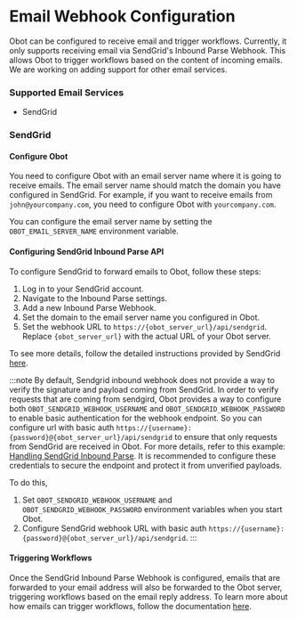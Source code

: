 # Email Webhook Configuration

Obot can be configured to receive email and trigger workflows. Currently, it only supports receiving email via SendGrid's Inbound Parse Webhook. This allows Obot to trigger workflows based on the content of incoming emails. We are working on adding support for other email services.

### Supported Email Services

- SendGrid

### SendGrid

#### Configure Obot

You need to configure Obot with an email server name where it is going to receive emails. The email server name should match the domain you have configured in SendGrid. For example, if you want to receive emails from `john@yourcompany.com`, you need to configure Obot with `yourcompany.com`.

You can configure the email server name by setting the `OBOT_EMAIL_SERVER_NAME` environment variable.

#### Configuring SendGrid Inbound Parse API

To configure SendGrid to forward emails to Obot, follow these steps:

1. Log in to your SendGrid account.
2. Navigate to the Inbound Parse settings.
3. Add a new Inbound Parse Webhook.
4. Set the domain to the email server name you configured in Obot.
5. Set the webhook URL to `https://{obot_server_url}/api/sendgrid`. Replace `{obot_server_url}` with the actual URL of your Obot server.

To see more details, follow the detailed instructions provided by SendGrid [here](https://www.twilio.com/docs/sendgrid/for-developers/parsing-email/setting-up-the-inbound-parse-webhook).

:::note
By default, Sendgrid inbound webhook does not provide a way to verify the signature and payload coming from SendGrid. In order to verify requests that are coming from sendgird, Obot provides a way to configure both `OBOT_SENDGRID_WEBHOOK_USERNAME` and `OBOT_SENDGRID_WEBHOOK_PASSWORD` to enable basic authentication for the webhook endpoint. So you can configure url with basic auth `https://{username}:{password}@{obot_server_url}/api/sendgrid` to ensure that only requests from SendGrid are received in Obot. For more details, refer to this example: [Handling SendGrid Inbound Parse](https://www.twilio.com/en-us/blog/microservice-template-handle-sendgrid-inbound-parse). It is recommended to configure these credentials to secure the endpoint and protect it from unverified payloads.

To do this,

1. Set `OBOT_SENDGRID_WEBHOOK_USERNAME` and `OBOT_SENDGRID_WEBHOOK_PASSWORD` environment variables when you start Obot.
2. Configure SendGrid webhook URL with basic auth `https://{username}:{password}@{obot_server_url}/api/sendgrid`.
   :::

#### Triggering Workflows

Once the SendGrid Inbound Parse Webhook is configured, emails that are forwarded to your email address will also be forwarded to the Obot server, triggering workflows based on the email reply address. To learn more about how emails can trigger workflows, follow the documentation [here](/concepts/workflows#email).
